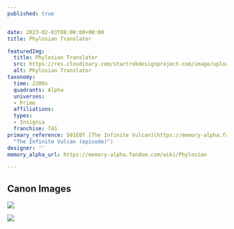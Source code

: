```yaml
---
published: true


date: 2023-02-03T08:00:00+00:00
title: Phylosian Translator

featuredImg:
  title: Phylosian Translator
  src: https://res.cloudinary.com/startrekdesignproject-com/image/upload/v1675395460/Phylosian-Translator.png
  alt: Phylosian Translator
taxonomy:
  time: 2200s
  quadrants: Alpha
  universes:
  - Prime
  affiliations:
  types:
  - Insignia
  franchise: TAS
primary_reference: S01E07 [The Infinite Vulcan](https://memory-alpha.fandom.com/wiki/The_Infinite_Vulcan_(episode)
  "The Infinite Vulcan (episode)")
designer: ''
memory_alpha_url: https://memory-alpha.fandom.com/wiki/Phylosian

---
```

## Canon Images

![](https://res.cloudinary.com/startrekdesignproject-com/image/upload/v1675395460/Phylosian-Translator_TAS-1x7-4.jpg)

![](https://res.cloudinary.com/startrekdesignproject-com/image/upload/v1675395460/Phylosian-Translator_TAS-1x7-2.jpg)